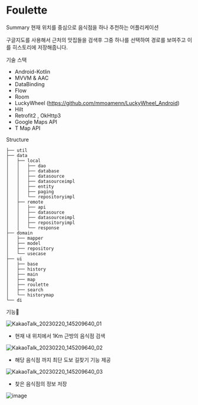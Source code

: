 # Foulette

Summary
현재 위치를 중심으로 음식점을 하나 추천하는 어플리케이션

구글지도를 사용해서 근처의 맛집들을 검색후 그중 하나를 선택하여
경로를 보여주고 이를 히스토리에 저장해줍니다.

기술 스택
- Android-Kotlin
- MVVM & AAC
- DataBinding
- Flow
- Room
- LuckyWheel (https://github.com/mmoamenn/LuckyWheel_Android)
- Hilt
- Retrofit2 , OkHttp3
- Google Maps API
- T Map API


Structure
```
├── util
├── data
│   ├── local
│   │   ├── dao
│   │   ├── database
│   │   ├── datasource
│   │   ├── datasourceimpl
│   │   ├── entity
│   │   ├── paging
│   │   └── repositoryimpl
│   ├── remote
│   │   ├── api
│   │   ├── datasource
│   │   ├── datasourceimpl
│   │   ├── repositoryimpl
│   │   └── response
├── domain
│   ├── mapper
│   ├── model
│   ├── repository
│   └── usecase
├── ui
│   ├── base
│   ├── history
│   ├── main
│   ├── map
│   ├── roulette
│   ├── search
│   └── historymap
└── di
```

기능🔧

![KakaoTalk_20230220_145209640_01](https://user-images.githubusercontent.com/55780312/221406366-1c0b98f1-3b95-4f94-b88b-6e122076f7d8.jpg)

- 현재 내 위치에서 1Km 근방의 음식점 검색

![KakaoTalk_20230220_145209640_02](https://user-images.githubusercontent.com/55780312/221406373-4edddb84-e6c6-4c2b-b914-b79aeff3cff1.jpg)

- 해당 음식점 까지 최단 도보 길찾기 기능 제공

![KakaoTalk_20230220_145209640_03](https://user-images.githubusercontent.com/55780312/221406382-c7b50aed-bc9f-4918-a643-fbbc3d91e0a1.jpg)

- 찾은 음식점의 정보 저장



![image](https://user-images.githubusercontent.com/55780312/211495515-205502c2-4f94-4263-80fd-228afe89666c.png)

